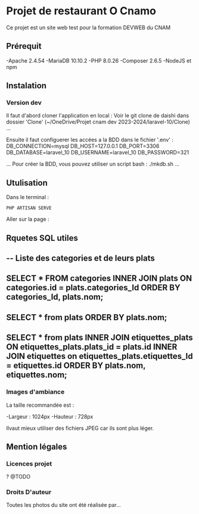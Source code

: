 # Projet de restaurant O Cnamo

Ce projet est un site web test pour la formation DEVWEB du CNAM

## Prérequit 

-Apache 2.4.54
-MariaDB 10.10.2
-PHP 8.0.26
-Composer 2.6.5 
-NodeJS et npm 

## Instalation

### Version dev 
Il faut d'abord cloner l'application en local : 
Voir le git clone de daishi dans dossier 'Clone' (~/OneDrive/Projet cnam dev 2023-2024/laravel-10/Clone)
...

Ensuite il faut configuerer les accées a la BDD dans le fichier '.env' : 
DB_CONNECTION=mysql
DB_HOST=127.0.0.1
DB_PORT=3306
DB_DATABASE=laravel_10
DB_USERNAME=laravel_10
DB_PASSWORD=321

...
Pour créer la BDD, vous pouvez utiliser un script bash : 
./mkdb.sh
...

## Utulisation

Dans le terminal : 

```
PHP ARTISAN SERVE 
```

Aller sur la page : 

## Rquetes SQL utiles
-- Liste des categories et de leurs plats 
---
SELECT *
FROM categories
INNER JOIN plats ON categories.id = plats.categories_Id 
ORDER BY categories_Id, plats.nom;
---
SELECT * 
from plats
ORDER BY plats.nom;
---
SELECT * 
from plats
INNER JOIN etiquettes_plats ON etiquettes_plats.plats_id = plats.id
INNER JOIN etiquettes on etiquettes_plats.etiquettes_Id = etiquettes.id
ORDER BY plats.nom, etiquettes.nom;
---

### Images d'ambiance 

La taille recommandée est : 

-Largeur : 1024px
-Hauteur : 728px

Ilvaut mieux utiliser des fichiers JPEG car ils sont plus léger. 

## Mention légales 

### Licences projet

? @TODO

### Droits D'auteur 

Toutes les photos du site ont été réalisée par...